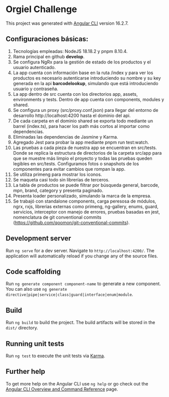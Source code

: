 # Orgiel Challenge

This project was generated with [Angular CLI](https://github.com/angular/angular-cli) version 16.2.7.

## Configuraciones básicas:
1. Tecnologías empleadas: NodeJS 18.18.2 y pnpm 8.10.4.
2. Rama principal en github <b>develop</b>.
3. Se configura NgRx para la gestión de estado de los productos y el usuario autenticado.
4. La app cuenta con información base en la ruta /index y para ver los productos es necesario autenticarse introduciendo su nombre y su key generada en la api <b>barcodelookup</b>, simulando que está introduciendo usuario y contraseña.
5. La app dentro de src cuenta con los directorios app, assets, environments y tests. Dentro de app cuenta con components, modules y shared.
6. Se configura un proxy (src/proxy.conf.json) para llegar del entorno de desarrollo http://localhost:4200 hasta el dominio del api.
7. De cada carpeta en el dominio shared se exporta todo 
   mediante un barrel (index.ts), para hacer los path
   más cortos al importar como dependencias.
8. Eliminadas las dependencias de Jasmine y Karma.
9. Agregado Jest para probar la app mediante pnpm run test:watch.
10. Las pruebas a cada pieza de nuestra app se encuentran
   en src/tests. Donde se replica la estructura de directorios
   de la carpeta src/app para que se muestre más limpio el
   proyecto y todas las pruebas queden legibles en src/tests.
   Configuramos fotos o snapshots de los componentes para evitar
   cambios que rompan la app.
11. Se utiliza primeng para mostrar los iconos.
12. Se maqueta casi todo sin librerías de terceros.
13. La tabla de productos se puede filtrar por búsqueda general, barcode, mpn, brand, category y presenta paginado.
14. Presenta loader personalizado, simulando la marca de la empresa.
15. Se trabajó con standalone components, carga peresosa de módulos, ngrx, rxjs, librerias externas como primeng, ng-gallery, enums, guard, servicios, interceptor con manejo de errores, pruebas basadas en jest, nomenclatura de git conventional commits (https://github.com/qoomon/git-conventional-commits).

## Development server

Run `ng serve` for a dev server. Navigate to `http://localhost:4200/`. The application will automatically reload if you change any of the source files.

## Code scaffolding

Run `ng generate component component-name` to generate a new component. You can also use `ng generate directive|pipe|service|class|guard|interface|enum|module`.

## Build

Run `ng build` to build the project. The build artifacts will be stored in the `dist/` directory.

## Running unit tests

Run `ng test` to execute the unit tests via [Karma](https://karma-runner.github.io).

## Further help

To get more help on the Angular CLI use `ng help` or go check out the [Angular CLI Overview and Command Reference](https://angular.io/cli) page.
